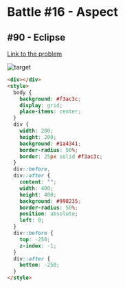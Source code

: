 # Battle #16 - Aspect

## #90 - Eclipse

[Link to the problem](https://cssbattle.dev/play/90)

![target](https://cssbattle.dev/targets/90.png)

```html
<div></div>
<style>
  body {
    background: #f3ac3c;
    display: grid;
    place-items: center;
  }
  div {
    width: 200;
    height: 200;
    background: #1a4341;
    border-radius: 50%;
    border: 25px solid #f3ac3c;
  }
  div::before,
  div::after {
    content: "";
    width: 400;
    height: 400;
    background: #998235;
    border-radius: 50%;
    position: absolute;
    left: 0;
  }
  div::before {
    top: -250;
    z-index: -1;
  }
  div::after {
    bottom: -250;
  }
</style>
```
